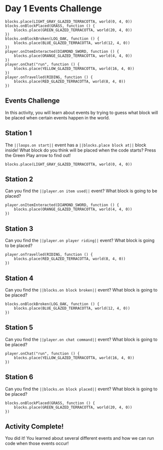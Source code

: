 # Day 1 Events Challenge

```template
blocks.place(LIGHT_GRAY_GLAZED_TERRACOTTA, world(0, 4, 0))
blocks.onBlockPlaced(GRASS, function () {
    blocks.place(GREEN_GLAZED_TERRACOTTA, world(20, 4, 0))
})
blocks.onBlockBroken(LOG_OAK, function () {
    blocks.place(BLUE_GLAZED_TERRACOTTA, world(12, 4, 0))
})
player.onItemInteracted(DIAMOND_SWORD, function () {
    blocks.place(ORANGE_GLAZED_TERRACOTTA, world(4, 4, 0))
})
player.onChat("run", function () {
    blocks.place(YELLOW_GLAZED_TERRACOTTA, world(16, 4, 0))
})
player.onTravelled(RIDING, function () {
    blocks.place(RED_GLAZED_TERRACOTTA, world(8, 4, 0))
})
```

## Events Challenge

In this activity, you will learn about events by trying to guess what block will be placed when certain events happen in the world.

## Station 1

The ``||loops.on start||`` event has a ``||blocks.place block at||`` block inside! What block do you think will be placed when the code starts? Press the Green Play arrow to find out!

```blocks
blocks.place(LIGHT_GRAY_GLAZED_TERRACOTTA, world(0, 4, 0))
```

## Station 2

Can you find the ``||player.on item used||`` event? What block is going to be placed?

```blocks
player.onItemInteracted(DIAMOND_SWORD, function () {
    blocks.place(ORANGE_GLAZED_TERRACOTTA, world(4, 4, 0))
})
```

## Station 3

Can you find the ``||player.on player riding||`` event? What block is going to be placed?

```blocks
player.onTravelled(RIDING, function () {
    blocks.place(RED_GLAZED_TERRACOTTA, world(8, 4, 0))
})
```

## Station 4

Can you find the ``||blocks.on block broken||`` event? What block is going to be placed?

```blocks
blocks.onBlockBroken(LOG_OAK, function () {
    blocks.place(BLUE_GLAZED_TERRACOTTA, world(12, 4, 0))
})
```

## Station 5

Can you find the ``||player.on chat command||`` event? What block is going to be placed?

```blocks
player.onChat("run", function () {
    blocks.place(YELLOW_GLAZED_TERRACOTTA, world(16, 4, 0))
})
```

## Station 6

Can you find the ``||blocks.on block placed||`` event? What block is going to be placed?

```blocks
blocks.onBlockPlaced(GRASS, function () {
    blocks.place(GREEN_GLAZED_TERRACOTTA, world(20, 4, 0))
})
```

## Activity Complete!

You did it! You learned about several different events and how we can run code when those events occur!
